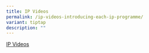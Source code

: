 ```yaml
---
title: IP Videos
permalink: /ip-videos-introducing-each-ip-programme/
variant: tiptap
description: ""
---
```

<p><a href="https://openhouse.edgefield.edu.sg/curriculum-wonders" rel="noopener nofollow" target="_blank">IP Videos</a>
</p>
<p></p>